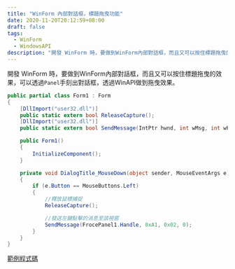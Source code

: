 ```yaml
---
title: "WinForm 內部對話框，標題拖曳功能"
date: 2020-11-20T20:12:59+08:00
draft: false
tags: 
  - WinForm
  - WindowsAPI
description: "開發 WinForm 時，要做到WinForm內部對話框，而且又可以按住標題拖曳的效果，可以透過Panel手刻出對話框，透過WinAPI做到拖曳效果。"
---
```

開發 WinForm 時，要做到WinForm內部對話框，而且又可以按住標題拖曳的效果，可以透過`Panel`手刻出對話框，透過WinAPI做到拖曳效果。

``` cs
public partial class Form1 : Form
{
    [DllImport("user32.dll")]
    public static extern bool ReleaseCapture();
    [DllImport("user32.dll")]
    public static extern bool SendMessage(IntPtr hwnd, int wMsg, int wParam, int lParam);

    public Form1()
    {
        InitializeComponent();
    }

    private void DialogTitle_MouseDown(object sender, MouseEventArgs e)
    {
        if (e.Button == MouseButtons.Left)
        {
            //釋放鼠標捕捉
            ReleaseCapture(); 

            //發送左鍵點擊的消息至該視窗
            SendMessage(FrocePanel1.Handle, 0xA1, 0x02, 0);
        }
    }
}
```

[範例程式碼](https://github.com/patrick85081/WinForm_Dialog_Drag)
